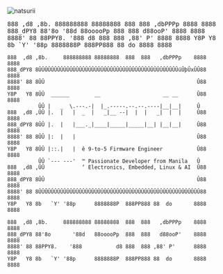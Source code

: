 
<p align="left"> <img src="https://komarev.com/ghpvc/?username=natsurii&label=Profile%20views&color=0e75b6&style=flat" alt="natsurii" /> </p>
<tt>
    888  ,d8 ,8b.     888888888 88888888  888  888   ,dbPPPp    8888    8888
    888_dPY8 88'8o       '88d   88ooooPp  888  888   d88ooP'    8888    8888
    8888' 88 88PPY8.    '888           d8 888  888 ,88' P'      8888    8888
    Y8P   Y8 8b   `Y' '88p      8888888P  888PP888 88  do       8888    8888

    888  ,d8 ,8b.     888888888 88888888  888  888   ,dbPPPp    8888    8888
    888_dPY8 8ÛÛÛÛÛÛÛÛÛÛÛÛÛÛÛÛÛÛÛÛÛÛÛÛÛÛÛÛÛÛÛÛÛÛÛÛÛÛÛÛÛÛÛÛÛúÛþÛxÛÛ88    8888
    8888' 88 8ÛÛ                                                 Û88    8888
    Y8P   Y8 8ÛÛ  ______        __                    __ __      Û88    8888
              ÛÛ |   _  \.---.-|  |_.-----.--.--.----|__|__|     Û
    888  ,d8 ,ÛÛ |.  |   |  _  |   _|__ --|  |  |   _|  |  |     Û88    8888
    888_dPY8 8ÛÛ |.  |   |___._|____|_____|_____|__| |__|__|     Û88    8888
    8888' 88 8ÛÛ |:  |   |                                       Û88    8888
    Y8P   Y8 8ÛÛ |::.|   |  ê 9-to-5 Firmware Engineer           Û88    8888
              ÛÛ `--- ---'  ™ Passionate Developer from Manila   Û
    888  ,d8 ,ÛÛ            ‘ Electronics, Embedded, Linux & AI  Û88    8888
    888_dPY8 8ÛÛ                                                 Û88    8888
    8888' 88 8ÛÛÛÛÛÛÛÛÛÛÛÛÛÛÛÛÛÛÛÛÛÛÛÛÛÛÛÛÛÛÛÛÛÛÛÛÛÛÛÛÛÛÛÛÛÛÛÛÛÛÛÛ88    8888
    Y8P   Y8 8b   `Y' '88p      8888888P  888PP888 88  do       8888    8888

    888  ,d8 ,8b.     888888888 88888888  888  888   ,dbPPPp    8888    8888
    888_dPY8 88'8o       '88d   88ooooPp  888  888   d88ooP'    8888    8888
    8888' 88 88PPY8.    '888           d8 888  888 ,88' P'      8888    8888
    Y8P   Y8 8b   `Y' '88p      8888888P  888PP888 88  do       8888    8888

</tt>
